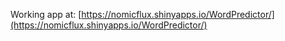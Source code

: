 Working app at:
[https://nomicflux.shinyapps.io/WordPredictor/](https://nomicflux.shinyapps.io/WordPredictor/)
